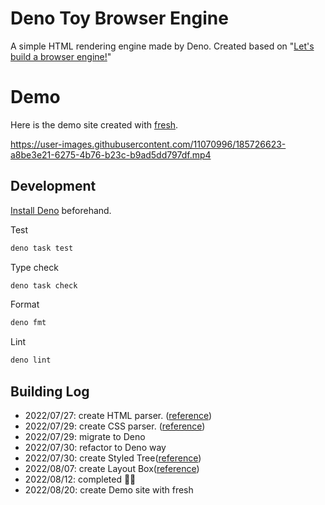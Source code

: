 # Deno Toy Browser Engine

A simple HTML rendering engine made by Deno. Created based on
"[Let's build a browser engine!](https://limpet.net/mbrubeck/2014/08/08/toy-layout-engine-1.html)"

# Demo
Here is the demo site created with [fresh](https://fresh.deno.dev/).

https://user-images.githubusercontent.com/11070996/185726623-a8be3e21-6275-4b76-b23c-b9ad5dd797df.mp4

## Development

[Install Deno](https://deno.land/manual/getting_started/installation)
beforehand.

Test

```bash
deno task test
```

Type check

```bash
deno task check
```

Format

```bash
deno fmt
```

Lint

```bash
deno lint
```

## Building Log

- 2022/07/27: create HTML parser.
  ([reference](https://limpet.net/mbrubeck/2014/08/11/toy-layout-engine-2.html))
- 2022/07/29: create CSS parser.
  ([reference](https://limpet.net/mbrubeck/2014/08/13/toy-layout-engine-3-css.html))
- 2022/07/29: migrate to Deno
- 2022/07/30: refactor to Deno way
- 2022/07/30: create Styled
  Tree([reference](https://limpet.net/mbrubeck/2014/08/23/toy-layout-engine-4-style.html))
- 2022/08/07: create Layout
  Box([reference](https://limpet.net/mbrubeck/2014/09/17/toy-layout-engine-6-block.html))
- 2022/08/12: completed 🚀🚀
- 2022/08/20: create Demo site with fresh
